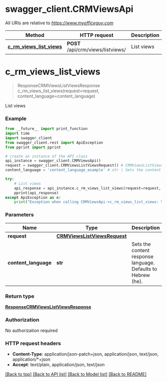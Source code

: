 # swagger_client.CRMViewsApi

All URIs are relative to *https://www.myofficeguy.com*

Method | HTTP request | Description
------------- | ------------- | -------------
[**c_rm_views_list_views**](CRMViewsApi.md#c_rm_views_list_views) | **POST** /api/crm/views/listviews/ | List views


# **c_rm_views_list_views**
> ResponseCRMViewsListViewsResponse c_rm_views_list_views(request=request, content_language=content_language)

List views

### Example
```python
from __future__ import print_function
import time
import swagger_client
from swagger_client.rest import ApiException
from pprint import pprint

# create an instance of the API class
api_instance = swagger_client.CRMViewsApi()
request = swagger_client.CRMViewsListViewsRequest() # CRMViewsListViewsRequest |  (optional)
content_language = 'content_language_example' # str | Sets the content response language. Defaults to Hebrew (he). (optional)

try:
    # List views
    api_response = api_instance.c_rm_views_list_views(request=request, content_language=content_language)
    pprint(api_response)
except ApiException as e:
    print("Exception when calling CRMViewsApi->c_rm_views_list_views: %s\n" % e)
```

### Parameters

Name | Type | Description  | Notes
------------- | ------------- | ------------- | -------------
 **request** | [**CRMViewsListViewsRequest**](CRMViewsListViewsRequest.md)|  | [optional] 
 **content_language** | **str**| Sets the content response language. Defaults to Hebrew (he). | [optional] 

### Return type

[**ResponseCRMViewsListViewsResponse**](ResponseCRMViewsListViewsResponse.md)

### Authorization

No authorization required

### HTTP request headers

 - **Content-Type**: application/json-patch+json, application/json, text/json, application/*+json
 - **Accept**: text/plain, application/json, text/json

[[Back to top]](#) [[Back to API list]](../README.md#documentation-for-api-endpoints) [[Back to Model list]](../README.md#documentation-for-models) [[Back to README]](../README.md)

